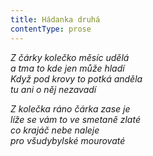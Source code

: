 ```yaml
---
title: Hádanka druhá
contentType: prose
---
```


_Z čárky kolečko měsíc udělá  
a tma to kde jen může hladí  
Když pod krovy to potká anděla  
tu ani o něj nezavadí_

  

_Z kolečka ráno čárka zase je  
líže se vám to ve smetaně zlaté  
co krajáč nebe naleje  
pro všudybylské mourovaté_
